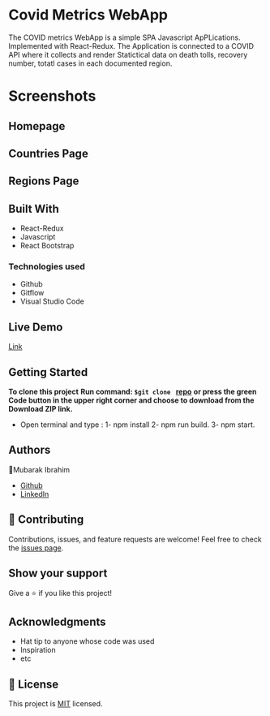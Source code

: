 # Covid Metrics WebApp
The COVID metrics WebApp is a simple SPA Javascript ApPLications. Implemented with React-Redux. The Application is connected to a 
COVID API where it collects and render Statictical data on death tolls, recovery number, totatl cases in each documented region. 

# Screenshots

## Homepage

## Countries Page

## Regions Page

## Built With
- React-Redux
- Javascript
- React Bootstrap

### Technologies used
- Github
- Gitflow
- Visual Studio Code

## Live Demo
[Link]()

## Getting Started
**To clone this project**
**Run command: ```$git clone ``` [repo](https://github.com/imubarak234/covid-metrics-webapp)**
**or press the green Code button in the upper right corner and choose to download from the Download ZIP link.**
* Open terminal and type : 1-  npm install
                           2-  npm run build.
                           3-  npm start.
## Authors

:man:Mubarak Ibrahim
- [Github](https://github.com/imubarak234)
- [LinkedIn](www.linkedin.com/in/mubarak-ibrahim-mb)

## :handshake: Contributing
Contributions, issues, and feature requests are welcome!
Feel free to check the [issues page](../../issues/).
## Show your support

Give a :star:️ if you like this project!
## Acknowledgments

- Hat tip to anyone whose code was used
- Inspiration
- etc
## :memo: License
This project is [MIT]([./MIT.md](https://github.com/microverseinc/readme-template/blob/master/MIT.md)) licensed.
